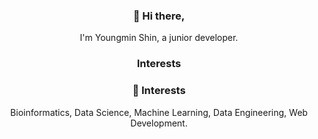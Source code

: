 <h3 align="center"> 👋 Hi there,</h3>
<p align="center">
  I'm Youngmin Shin, a junior developer.

  
<h3 align="center"> Interests </h3>
<h3 align="center"> 🧗 Interests </h3>
<p align="center">
Bioinformatics, Data Science, Machine Learning, Data Engineering, Web Development.
</p>
